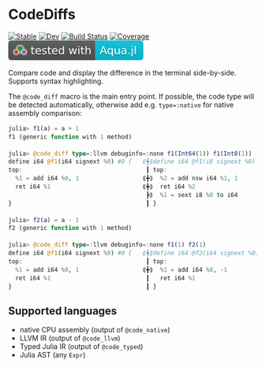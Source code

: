 # CodeDiffs

[![Stable](https://img.shields.io/badge/docs-stable-blue.svg)](https://Keluaa.github.io/CodeDiffs.jl/stable/)
[![Dev](https://img.shields.io/badge/docs-dev-blue.svg)](https://Keluaa.github.io/CodeDiffs.jl/dev/)
[![Build Status](https://github.com/Keluaa/CodeDiffs.jl/actions/workflows/CI.yml/badge.svg?branch=main)](https://github.com/Keluaa/CodeDiffs.jl/actions/workflows/CI.yml?query=branch%3Amain)
[![Coverage](https://codecov.io/gh/Keluaa/CodeDiffs.jl/branch/main/graph/badge.svg)](https://codecov.io/gh/Keluaa/CodeDiffs.jl)
[![Aqua](https://raw.githubusercontent.com/JuliaTesting/Aqua.jl/master/badge.svg)](https://github.com/JuliaTesting/Aqua.jl)

Compare code and display the difference in the terminal side-by-side.
Supports syntax highlighting.

The `@code_diff` macro is the main entry point. If possible, the code type will be
detected automatically, otherwise add e.g. `type=:native` for native assembly comparison:
```julia
julia> f1(a) = a + 1
f1 (generic function with 1 method)

julia> @code_diff type=:llvm debuginfo=:none f1(Int64(1)) f1(Int8(1))
define i64 @f1(i64 signext %0) #0 {   ⟪╋⟫define i64 @f1(i8 signext %0) #0 {
top:                                   ┃ top:
  %1 = add i64 %0, 1                  ⟪╋⟫  %2 = add nsw i64 %1, 1
  ret i64 %1                          ⟪╋⟫  ret i64 %2
                                       ┣⟫  %1 = sext i8 %0 to i64
}                                      ┃ }

julia> f2(a) = a - 1
f2 (generic function with 1 method)

julia> @code_diff type=:llvm debuginfo=:none f1(1) f2(1)
define i64 @f1(i64 signext %0) #0 {   ⟪╋⟫define i64 @f2(i64 signext %0) #0 {
top:                                   ┃ top:
  %1 = add i64 %0, 1                  ⟪╋⟫  %1 = add i64 %0, -1
  ret i64 %1                           ┃   ret i64 %1
}                                      ┃ }
```

## Supported languages

 - native CPU assembly (output of `@code_native`)
 - LLVM IR (output of `@code_llvm`)
 - Typed Julia IR (output of `@code_typed`)
 - Julia AST (any `Expr`)
